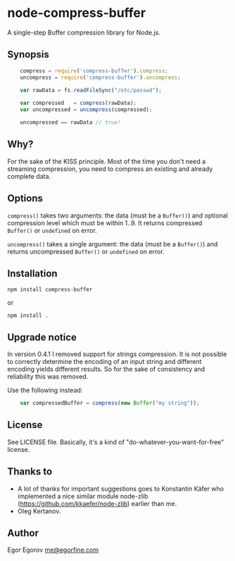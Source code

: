 # node-compress-buffer 

A single-step Buffer compression library for Node.js.

## Synopsis

```javascript
	compress = require('compress-buffer').compress;
	uncompress = require('compress-buffer').uncompress;
	
	var rawData = fs.readFileSync("/etc/passwd");

	var compressed   = compress(rawData);
	var uncompressed = uncompress(compressed);

	uncompressed == rawData // true!
```

## Why? 

For the sake of the KISS principle. Most of the time you don't need a streaming compression, you need to compress an existing and already complete data. 

## Options 

<code>compress()</code> takes two arguments: the data (must be a <code>Buffer()</code>) and optional compression level which must be within 1..9. It returns compressed <code>Buffer()</code> or <code>undefined</code> on error.

<code>uncompress()</code> takes a single argument: the data (must be a <code>Buffer()</code>) and returns uncompressed <code>Buffer()</code> or <code>undefined</code> on error.

## Installation

	npm install compress-buffer

or

	npm install .

## Upgrade notice

In version 0.4.1 I removed support for strings compression. It is not possible to correctly determine the encoding of an input string and different encoding yields different results. So for the sake of consistency and reliability this was removed. 

Use the following instead: 

```javascript
	var compressedBuffer = compress(new Buffer("my string"));
```

## License

See LICENSE file. Basically, it's a kind of "do-whatever-you-want-for-free" license.


## Thanks to 

* A lot of thanks for important suggestions goes to Konstantin Käfer who implemented a nice similar module node-zlib (https://github.com/kkaefer/node-zlib) earlier than me.
* Oleg Kertanov.


## Author

Egor Egorov <me@egorfine.com>

